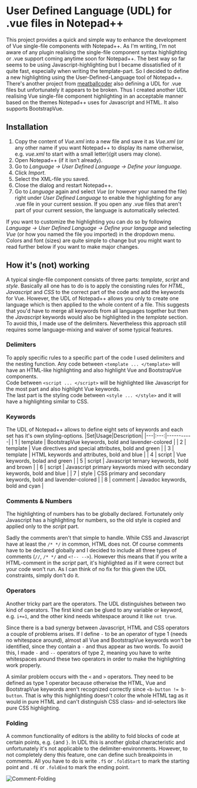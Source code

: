 # User Defined Language (UDL) for .vue files in Notepad++
This project provides a quick and simple way to enhance the development of Vue single-file components with Notepad++.
As I'm writing, I'm not aware of any plugin realising the single-file component syntax highlighting or .vue support coming anytime soon for Notepad++.
The best way so far seems to be using Javascript-highlighting but I became dissatisfied of it quite fast, especially when writing the template-part.
So I decided to define a new highlighting using the User-Defined-Language tool of Notepad++.  
There's another project from [meatballcoder](https://github.com/meatballcoder/notepadplusplus-vue-syntax-highlighting) also defining a UDL for .vue files but unfortunately it appears to be broken.
Thus I created another UDL realising Vue single-file component highlighting in an acceptable manner based on the themes Notepad++ uses for Javascript and HTML.
It also supports BootstrapVue.

## Installation
1. Copy the content of *Vue.xml* into a new file and save it as *Vue.xml* (or any other name if you want Notepad++ to display its name otherwise, e.g. *vue.xml* to start with a small letter)(git users may clone).
2. Open Notepad++ (if it isn't already).
3. Go to *Language -> User Defined Language -> Define your language*.
4. Click *Import*.
5. Select the XML-file you saved.
6. Close the dialog and restart Notepad++.
7. Go to *Language* again and select *Vue* (or however your named the file) right under *User Defined Language* to enable the highlighting for any .vue file in your current session. If you open any .vue files that aren't part of your current session, the language is automatically selected.

If you want to customize the highlighting you can do so by following *Language -> User Defined Language -> Define your language* and selecting *Vue* (or how you named the file you imported) in the dropdown menu.
Colors and font (sizes) are quite simple to change but you might want to read further below if you want to make major changes.

## How it's (not) working
A typical single-file component consists of three parts: *template*, *script* and *style*.
Basically all one has to do is to apply the consisting rules for *HTML*, *Javascript* and *CSS* to the correct part of the code and add the keywords for Vue.
However, the UDL of Notepad++ allows you only to create one language which is then applied to the whole content of a file.
This suggests that you'd have to merge all keywords from all languages together but then the *Javascript* keywords would also be highlighted in the *template* section.
To avoid this, I made use of the delimiters.
Nevertheless this approach still requires some language-mixing and waiver of some typical features.

### Delimiters
To apply specific rules to a specific part of the code I used delimiters and the nesting function.
Any code between `<template ... </template>` will have an HTML-like highlighting and also highlight Vue and BootstrapVue components.  
Code between `<script ... </script>` will be highlighted like Javascript for the most part and also highlight Vue keywords.  
The last part is the styling code between `<style ... </style>` and it will have a highlighting similar to CSS.

### Keywords
The UDL of Notepad++ allows to define eight sets of keywords and each set has it's own styling-options.
|Set|Usage|Description|
|---|:---:|-----------|
| 1 | template | BootstrapVue keywords, bold and lavender-colored |
| 2 | template | Vue directives and special attributes, bold and green |
| 3 | template | HTML keywords and attributes, bold and blue |
| 4 | script   | Vue keywords, bolad and green |
| 5 | script   | Javascript ternary keywords, bold and brown |
| 6 | script   | Javascript primary keywords mixed with secondary keywords, bold and blue |
| 7 | style    | CSS primary and secondary keywords, bold and lavender-colored |
| 8 | comment  | Javadoc keywords, bold and cyan |

### Comments & Numbers
The highlighting of numbers has to be globally declared.
Fortunately only Javascript has a highlighting for numbers, so the old style is copied and applied only to the *script* part.

Sadly the comments aren't that simple to handle.
While CSS and Javascript have at least the `/* */` in common, HTML does not.
Of course comments have to be declared globally and I decided to include all three types of comments (`//`, `/* */` and `<!-- -->`).
However this means that if you write a HTML-comment in the *script* part, it's highlighted as if it were correct but your code won't run.
As I can think of no fix for this given the UDL constraints, simply don't do it.

### Operators
Another tricky part are the operators.
The UDL distinguishes between two kind of operators.
The first kind can be glued to any variable or keyword, e.g. `i+=1`, and the other kind needs whitespace around it like `not true`.

Since there is a bad synergy between Javascript, HTML and CSS operators a couple of problems arises.
If I define `-` to be an operator of type 1 (needs no whitespace around), almost all Vue and BootstrapVue keywords won't be identified, since they contain a `-` and thus appear as two words.
To avoid this, I made `-` and `--` operators of type 2, meaning you have to write whitespaces around these two operators in order to make the highlighting work properly.

A similar problem occurs with the `<` and `>` operators.
They need to be defined as type 1 operator because otherwise the HTML, Vue and BootstrapVue keywords aren't recognized correctly since `<b-button != b-button`.
That is why this highlighting doesn't color the whole HTML tag as it would in pure HTML and can't distinguish CSS class- and id-selectors like pure CSS highlighting.

### Folding
A common functionality of editors is the ability to fold blocks of code at certain points, e.g. `{`and `}`.
In UDL this is another global characteristic and unfortunately it's not applicable to the delimiter-environments.
However, to not completely deny this feature, one can define such breakpoints in comments.
All you have to do is write `.fS` or `.foldStart` to mark the starting point and `.fE` or `.foldEnd` to mark the ending point.

![Comment-Folding](https://github.com/J0hann3s/NotepadPlusPlus-Vue-UDL/blob/master/img/folding.png)
